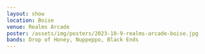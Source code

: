 ```yaml
---
layout: show
location: Boise
venue: Realms Arcade
poster: /assets/img/posters/2023-10-9-realms-arcade-boise.jpg
bands: Drop of Honey, Nuppeppo, Black Ends
---
```


